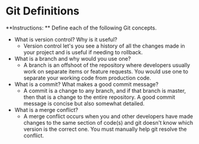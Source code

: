 # Git Definitions

**Instructions: ** Define each of the following Git concepts.

* What is version control?  Why is it useful?
    - Version control let's you see a history of all the changes made in your project and is useful if needing to rollback.
* What is a branch and why would you use one?
    - A branch is an offshoot of the repository where developers usually work on separate items or feature requests. You would use one to separate your working code from production code. 
* What is a commit? What makes a good commit message?
    - A commit is a change to any branch, and if that branch is master, then that is a change to the entire repository. A good commit message is concise but also somewhat detailed. 
* What is a merge conflict?
    - A merge conflict occurs when you and other developers have made changes to the same section of code(s) and git doesn't know which version is the correct one. You must manually help git resolve the conflict. 